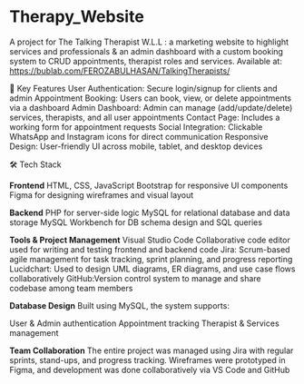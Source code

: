 # Therapy_Website
A project for The Talking Therapist W.L.L : a marketing website to highlight services and professionals &amp; an admin dashboard with a custom booking system to CRUD appointments, therapist roles and services.  Available at: https://bublab.com/FEROZABULHASAN/TalkingTherapists/

📌 Key Features
User Authentication: Secure login/signup for clients and admin
Appointment Booking: Users can book, view, or delete appointments via a dashboard
Admin Dashboard: Admin can manage (add/update/delete) services, therapists, and all user appointments
Contact Page: Includes a working form for appointment requests
Social Integration: Clickable WhatsApp and Instagram icons for direct communication
Responsive Design: User-friendly UI across mobile, tablet, and desktop devices

🛠️ Tech Stack

**Frontend**
HTML, CSS, JavaScript
Bootstrap for responsive UI components
Figma for designing wireframes and visual layout

**Backend**
PHP for server-side logic
MySQL for relational database and data storage
MySQL Workbench for DB schema design and SQL queries

**Tools & Project Management**
Visual Studio Code
Collaborative code editor used for writing and testing frontend and backend code
Jira: Scrum-based agile management for task tracking, sprint planning, and progress reporting
Lucidchart: Used to design UML diagrams, ER diagrams, and use case flows collaboratively
GitHub:Version control system to manage and share codebase among team members

**Database Design**
Built using MySQL, the system supports:

User & Admin authentication
Appointment tracking
Therapist & Services management

**Team Collaboration**
The entire project was managed using Jira with regular sprints, stand-ups, and progress tracking. Wireframes were prototyped in Figma, and development was done collaboratively via VS Code and GitHub

